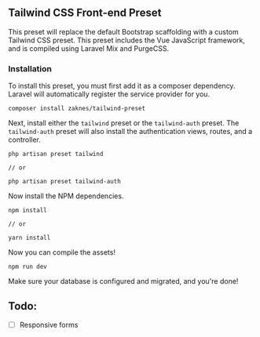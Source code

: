 ## Tailwind CSS Front-end Preset

This preset will replace the default Bootstrap scaffolding with a custom Tailwind CSS preset. This preset includes the Vue JavaScript framework, and is compiled using Laravel Mix and PurgeCSS.

### Installation

To install this preset, you must first add it as a composer dependency. Laravel will automatically register the service provider for you.

```
composer install zaknes/tailwind-preset
```

Next, install either the `tailwind` preset or the `tailwind-auth` preset. The `tailwind-auth` preset will also install the authentication views, routes, and a controller.

```
php artisan preset tailwind

// or

php artisan preset tailwind-auth
```

Now install the NPM dependencies.

```
npm install

// or

yarn install
```

Now you can compile the assets!

```
npm run dev
```

Make sure your database is configured and migrated, and you're done!

## Todo:

- [ ] Responsive forms
